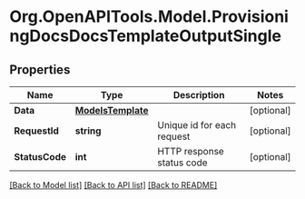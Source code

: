 # Org.OpenAPITools.Model.ProvisioningDocsDocsTemplateOutputSingle

## Properties

Name | Type | Description | Notes
------------ | ------------- | ------------- | -------------
**Data** | [**ModelsTemplate**](ModelsTemplate.md) |  | [optional] 
**RequestId** | **string** | Unique id for each request | [optional] 
**StatusCode** | **int** | HTTP response status code | [optional] 

[[Back to Model list]](../README.md#documentation-for-models) [[Back to API list]](../README.md#documentation-for-api-endpoints) [[Back to README]](../README.md)

